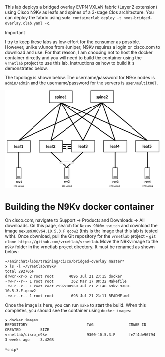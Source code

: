 This lab deploys a bridged overlay EVPN VXLAN fabric (Layer 2 extension) using Cisco N9Kv as leafs and spines of a 3-stage Clos architecture. You can deploy the fabric using `sudo containerlab deploy -t nxos-bridged-overlay.clab.yaml -c`.

> [!IMPORTANT]
> I try to keep these labs as low-effort for the consumer as possible. However, unlike vJunos from Juniper, N9Kv requires a login on cisco.com to download and use. For that reason, I am choosing not to host the docker container directly and you will need to build the container using the `vrnetlab` project to use this lab. Instructions on how to build it is demonstrated below.

The topology is shown below. The username/password for N9kv nodes is `admin/admin` and the username/password for the servers is `user/multit00l`.

![bridged-overlay-topology](/static/images/nxos-bridged-overlay.png)

# Building the N9Kv docker container

On cisco.com, navigate to Support -> Products and Downloads -> All downloads. On this page, search for `Nexus 9000v switch` and download the image `nexus9300v64.10.5.3.F.qcow2` (this is the image that this lab is tested with). Once download, pull the Git repository for the `vrnetlab` project - `git clone https://github.com/vrnetlab/vrnetlab`. Move the N9Kv image to the `n9kv` folder in the vrnetlab project directory. It must be renamed as shown below:

```
~/aninchat/labs/training/cisco/bridged-overlay master*                                                                                                                  
❯ ls -l ~/vrnetlab/n9kv 
total 2927056
drwxr-xr-x 2 root root       4096 Jul 21 23:15 docker
-rw-r--r-- 1 root root        362 Mar 17 08:32 Makefile
-rw-r--r-- 1 root root 2997288960 Jul 21 21:48 n9kv-9300-10.5.3.F.qcow2
-rw-r--r-- 1 root root        698 Jul 21 23:11 README.md
```

Once the image is here, you can run `make` to start the build. When this completes, you should see the container using `docker images`:

```
❯ docker images
REPOSITORY                           TAG                IMAGE ID       CREATED         SIZE
vrnetlab/cisco_n9kv                  9300-10.5.3.F      fe7f4de96794   3 weeks ago     3.42GB

*snip*
```
